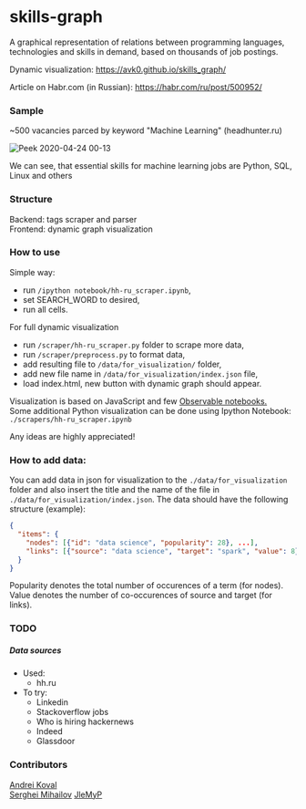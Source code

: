 # skills-graph 
A graphical representation of relations between programming languages, technologies and skills in demand, based on thousands of job postings.

Dynamic visualization: https://avk0.github.io/skills_graph/

Article on Habr.com (in Russian): https://habr.com/ru/post/500952/

### Sample
~500 vacancies parced by keyword "Machine Learning" (headhunter.ru)

![Peek 2020-04-24 00-13](https://user-images.githubusercontent.com/47819971/80150148-846a5e80-85c0-11ea-82cc-cff6aef4900c.gif)

We can see, that essential skills for machine learning jobs are Python, SQL, Linux and others

### Structure
  Backend: tags scraper and parser\
  Frontend: dynamic graph visualization 
  
### How to use
Simple way:
* run `/ipython notebook/hh-ru_scraper.ipynb`,
* set SEARCH_WORD to desired,
* run all cells.

For full dynamic visualization 

* run `/scraper/hh-ru_scraper.py` folder to scrape more data,
* run `/scraper/preprocess.py` to format data,
* add resulting file to `/data/for_visualization/` folder,
* add new file name in `/data/for_visualization/index.json` file,
* load index.html, new button with dynamic graph should appear.

Visualization is based on JavaScript and few [Observable notebooks.](https://observablehq.com/@avk0?tab=notebooks)\
Some additional Python visualization can be done using Ipython Notebook: `./scrapers/hh-ru_scraper.ipynb` 

Any ideas are highly appreciated!

### How to add data:
You can add data in json for visualization to the `./data/for_visualization` folder and also insert the title and the name of the file in `./data/for_visualization/index.json`. The data should have the following structure (example):
```json
{
  "items": {
    "nodes": [{"id": "data science", "popularity": 28}, ...],
    "links": [{"source": "data science", "target": "spark", "value": 8}, ...]
  }
}
```
Popularity denotes the total number of occurences of a term (for nodes). Value denotes the number of co-occurences of source and target (for links).

### TODO

##### Data sources
* Used:
  * hh.ru
* To try:
  * Linkedin
  * Stackoverflow jobs
  * Who is hiring hackernews
  * Indeed
  * Glassdoor

### Contributors
[Andrei Koval](https://github.com/avk0)\
[Serghei Mihailov](https://github.com/SergheiMihailov)
[JleMyP](https://github.com/JleMyP)
